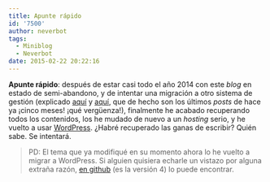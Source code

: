 ```yaml
---
title: Apunte rápido
id: '7500'
author: neverbot
tags:
  - Miniblog
  - Neverbot
date: 2015-02-22 20:22:16
---
```


**Apunte rápido**: después de estar casi todo el año 2014 con este _blog_ en estado de semi-abandono, y de intentar una migración a otro sistema de gestión (explicado [aquí](https://neverbot.com/algunas-novedades-en-el-blog/) y [aquí](https://neverbot.com/actualizado-el-tema-del-blog/), que de hecho son los últimos _posts_ de hace ya ¡cinco meses! ¡qué vergüenza!), finalmente he acabado recuperando todos los contenidos, los he mudado de nuevo a un _hosting_ serio, y he vuelto a usar [WordPress](http://wordpress.org/). ¿Habré recuperado las ganas de escribir? Quién sabe. Se intentará.

> PD: El tema que ya modifiqué en su momento ahora lo he vuelto a migrar a WordPress. Si alguien quisiera echarle un vistazo por alguna extraña razón, [en github](https://github.com/neverbot/neverbot.com) (es la versión 4) lo puede encontrar.